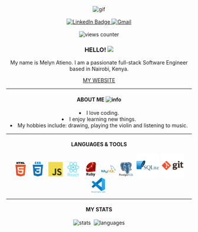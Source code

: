 <div id="gif" align="center">
  <img src="https://media.giphy.com/media/L1R1tvI9svkIWwpVYr/giphy.gif" alt="gif" width="400"/>
</div>
<br/>

<div id="badges" align="center">
  <a href="https://www.linkedin.com/in/melyn-atieno/">
  <img src="https://img.shields.io/badge/LinkedIn-blue?style=for-the-badge&logo=linkedin&logoColor=white" alt="LinkedIn Badge"/>
   </a>
  <a href="mailto:melynatieno@gmail.com">
     <img src="https://img.shields.io/badge/-gmail-red?logo=gmail&logoColor=white&style=for-the-badge" alt="Gmail"/>
  </a>
</div> 
<br/>

<div id="counter" align="center">
   <img src="https://komarev.com/ghpvc/?username=MelynAtieno&color=blueviolet&style=plastic&label=PROFILE+VIEWS" alt="views counter"/>
</div>

<h3 align="center">HELLO!
  <img src="https://media.giphy.com/media/hvRJCLFzcasrR4ia7z/giphy.gif" width="30px"/>
</h3>
<p align="center">My name is Melyn Atieno. I am a passionate full-stack Software Engineer based in Nairobi, Kenya. </p> 
<div align="center"><a href="https://melyn-atieno.netlify.app/">MY WEBSITE</a></div>

---


  <h4 align="center"> ABOUT ME
     <img src="https://github.com/FortAwesome/Font-Awesome/blob/6.x/svgs/solid/circle-info.svg" alt="info" height="20" width="20" />
  </h4>
                     
<div align="center">
<li>I love coding. </li>
<li>I enjoy learning new things.</li>
<li> My hobbies include: drawing, playing the violin and listening to music.</li>
</div>

---

<div id="tools" align="center">
  <h4>LANGUAGES & TOOLS </h4>
    <img src="https://github.com/devicons/devicon/blob/master/icons/html5/html5-original-wordmark.svg" title="HTML5" alt="HTML" width="40" height="40" />&nbsp;
  <img src="https://github.com/devicons/devicon/blob/master/icons/css3/css3-plain-wordmark.svg"  title="CSS3" alt="CSS" width="40" height="40"/>&nbsp;
  <img src="https://github.com/devicons/devicon/blob/master/icons/javascript/javascript-original.svg" title="JavaScript" alt="JavaScript" width="40" height="40"/>&nbsp;
   <img src="https://github.com/devicons/devicon/blob/master/icons/react/react-original-wordmark.svg" title="React" alt="React" width="40" height="40"/>&nbsp;
  <img src="https://github.com/devicons/devicon/blob/master/icons/ruby/ruby-original-wordmark.svg" title="Ruby"  alt="Ruby" width="40" height="40"/>&nbsp;
  <img src="https://github.com/devicons/devicon/blob/master/icons/mysql/mysql-original-wordmark.svg" title="MySQL"  alt="MySQL" width="40" height="40"/>&nbsp;
  <img src="https://github.com/devicons/devicon/blob/master/icons/postgresql/postgresql-original-wordmark.svg" title="PostgreSQL" alt="PostgreSQL" width="40" height="40"/>&nbsp;
  <img src="https://github.com/devicons/devicon/blob/master/icons/sqlite/sqlite-original-wordmark.svg" title="SQLite"  alt="SQLite" width="60" height="60"/>&nbsp;
  <img src="https://github.com/devicons/devicon/blob/master/icons/git/git-original-wordmark.svg" title="Git" alt="Git" width="60" height="60"/>&nbsp;
  <img src="https://github.com/devicons/devicon/blob/master/icons/vscode/vscode-original-wordmark.svg" title="VS" alt="VS" width="40" height="40"/>&nbsp;
</div>

---

<div id="stats" align="center">
  <h4>MY STATS </h4>
  <img src="https://github-readme-stats.vercel.app/api?username=MelynAtieno&count_private=true&show_icons=true&theme=dracula" alt="stats" height="150px" />&nbsp;
  <img src="https://github-readme-stats.vercel.app/api/top-langs/?username=MelynAtieno&layout=compact&theme=dracula" height="150px" alt="languages" />
</div>

 
